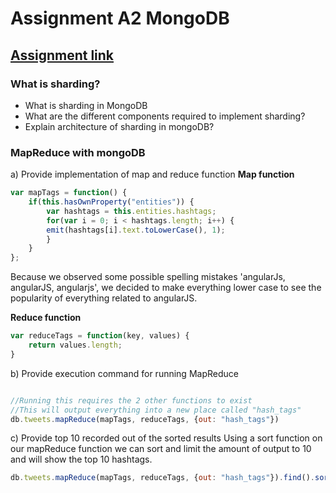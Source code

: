 # Assignment A2 MongoDB

## [Assignment link](<MongoDBExercise.pdf>)

### What is sharding?
- What is sharding in MongoDB
- What are the different components required to implement sharding?
- Explain architecture of sharding in mongoDB?

### MapReduce with mongoDB

a) Provide implementation of map and reduce function
**Map function**
```javascript
var mapTags = function() {
    if(this.hasOwnProperty("entities")) {
        var hashtags = this.entities.hashtags;
        for(var i = 0; i < hashtags.length; i++) {
        emit(hashtags[i].text.toLowerCase(), 1);
        }
    }
};
```
Because we observed some possible spelling mistakes 'angularJs, angularJS, angularjs', we decided to make everything lower case to see the popularity of everything related to angularJS.

**Reduce function**
```javascript
var reduceTags = function(key, values) {
    return values.length;
}
```

b) Provide execution command for running MapReduce
```javascript

//Running this requires the 2 other functions to exist
//This will output everything into a new place called "hash_tags"
db.tweets.mapReduce(mapTags, reduceTags, {out: "hash_tags"})
```

c) Provide top 10 recorded out of the sorted results
Using a sort function on our mapReduce function we can sort and limit the amount of output to 10 and will show the top 10 hashtags.
```javascript
db.tweets.mapReduce(mapTags, reduceTags, {out: "hash_tags"}).find().sort({ 'value': -1 }).limit(10)

```
 
